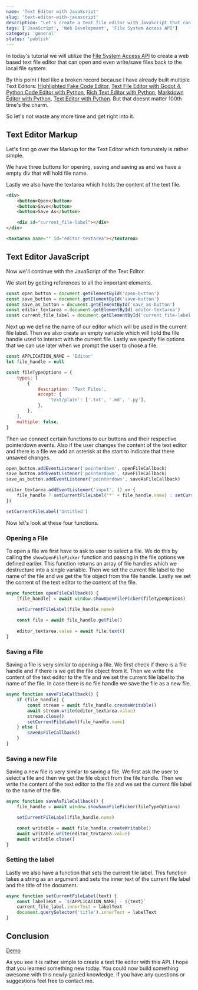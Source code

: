 ```yaml
---
name: 'Text Editor with JavaScript'
slug: 'text-editor-with-javascript'
description: "Let's create a text file editor with JavaScript that can open and save files to the local file system using the File system access API."
tags: ['JavaScript', 'Web Development', 'File System Access API']
category: 'general'
status: 'publish'
---
```


In today's tutorial we will utilize the [File System Access API](https://developer.mozilla.org/en-US/docs/Web/API/File_System_Access_API) to create a web based text file editor that can open and even write/save files back to the local file system.

By this point I feel like a broken record because I have already built multiple Text Editors: [Highlighted Fake Code Editor](), [Text File Editor with Godot 4](https://maximmaeder.com/text-file-editor-with-godot-4/), [Python Code Editor with Python](https://www.thepythoncode.com/article/python-code-editor-using-tkinter-python), [Rich Text Editor with Python](https://www.thepythoncode.com/article/create-rich-text-editor-with-tkinter-python), [Markdown Editor with Python](https://www.thepythoncode.com/article/markdown-editor-with-tkinter-in-python), [Text Editor with Python](https://www.thepythoncode.com/article/text-editor-using-tkinter-python). But that doesnt matter 100th time's the charm.

So let's not waste any more time and get right into it.

## Text Editor Markup

Let's first go over the Markup for the Text Editor which fortunately is rather simple.

We have three buttons for opening, saving and saving as and we have a empty div that will hold file name.

Lastly we also have the textarea which holds the content of the text file.

```html
<div>
    <button>Open</button>
    <button>Save</button>
    <button>Save As</button>

    <div id="current_file-label"></div>
</div>

<textarea name="" id="editor-textarea"></textarea>
```

## Text Editor JavaScript

Now we'll continue with the JavaScript of the Text Editor.

We start by getting references to all the important elements.

```js
const open_button = document.getElementById('open-button')
const save_button = document.getElementById('save-button')
const save_as_button = document.getElementById('save_as-button')
const editor_textarea = document.getElementById('editor-textarea')
const current_file_label = document.getElementById('current_file-label')
```

Next up we define the name of our editor which will be used in the current file label. Then we also create an empty variable which will hold the file handle used to interact with the current file. Lastly we specify file options that we can use later when we prompt the user to chose a file.

```js
const APPLICATION_NAME = 'Editor'
let file_handle = null

const fileTypeOptions = {
    types: [
        {
            description: 'Text Files',
            accept: {
                'text/plain': ['.txt', '.md', '.py'],
            },
        },
    ],
    multiple: false,
}
```

Then we connect certain functions to our buttons and their respective pointerdown events. Also if the user changes the content of the text editor and there is a file we add an asterisk at the start to indicate that there unsaved changes.

```js
open_button.addEventListener('pointerdown', openFileCallback)
save_button.addEventListener('pointerdown', saveFileCallback)
save_as_button.addEventListener('pointerdown', saveAsFileCallback)

editor_textarea.addEventListener('input', () => {
    file_handle ? setCurrentFileLabel('*' + file_handle.name) : setCurrentFileLabel('*Untitled')
})

setCurrentFileLabel('Untitled')
```

Now let's look at these four functions.

### Opening a File

To open a file we first have to ask to user to select a file. We do this by calling the `showOpenFilePicker` function and passing in the file options we defined earlier. This function returns an array of file handles which we destructure into a single variable. Then we set the current file label to the name of the file and we get the file object from the file handle. Lastly we set the content of the text editor to the content of the file.

```js
async function openFileCallback() {
    [file_handle] = await window.showOpenFilePicker(fileTypeOptions)

    setCurrentFileLabel(file_handle.name)
    
    const file = await file_handle.getFile()
    
    editor_textarea.value = await file.text()
}
```

### Saving a File

Saving a file is very similar to opening a file. We first check if there is a file handle and if there is we get the file object from it. Then we write the content of the text editor to the file and we set the current file label to the name of the file. In case there is no file handle we save the file as a new file.

```js
async function saveFileCallback() {
    if (file_handle) {
        const stream = await file_handle.createWritable()
        await stream.write(editor_textarea.value)
        stream.close()
        setCurrentFileLabel(file_handle.name)
    } else {
        saveAsFileCallback()
    }
}
```

### Saving a new File

Saving a new file is very similar to saving a file. We first ask the user to select a file and then we get the file object from the file handle. Then we write the content of the text editor to the file and we set the current file label to the name of the file.

```js
async function saveAsFileCallback() {
    file_handle = await window.showSaveFilePicker(fileTypeOptions)

    setCurrentFileLabel(file_handle.name)

    const writable = await file_handle.createWritable()
    await writable.write(editor_textarea.value)
    await writable.close()
}
```

### Setting the label

Lastly we also have a function that sets the current file label. This function takes a string as an argument and sets the inner text of the current file label and the title of the document.

```js
async function setCurrentFileLabel(text) {
    const labelText = `${APPLICATION_NAME} - ${text}`
    current_file_label.innerText = labelText
    document.querySelector('title').innerText = labelText
}
```

## Conclusion

[Demo](https://demos.maximmaeder.com/d/text-editor-with-javascript/)

As you see it is rather simple to create a text file editor with this API. I hope that you learned something new today. You could now build something awesome with this newly ganied knowledge. If you have any questions or suggestions feel free to contact me.